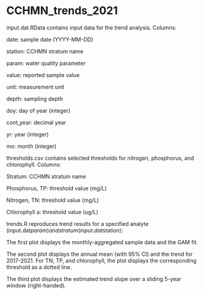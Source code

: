 # CCHMN_trends_2021

input.dat.RData contains input data for the trend analysis. Columns:

  date:			sample date (YYYY-MM-DD)
  
  station:		CCHMN stratum name

  param:			water quality parameter

  value:			reported sample value

  unit:			measurement unit

  depth:			sampling depth

  doy:			day of year (integer)

  cont_year:		decimal year

  yr:			year (integer)

  mo:			month (integer)


thresholds.csv contains selected thresholds for nitrogen, phosphorus, and chlorophyll. Columns:

  Stratum:			CCHMN stratum name

  Phosphorus, TP:	threshold value (mg/L)

  Nitrogen, TN:		threshold value (mg/L)

  Chlorophyll a:		threshold value (ug/L)


trends.R reproduces trend results for a specified analyte (input.dat$param) and stratum (input.dat$station):

  The first plot displays the monthly-aggregated sample data and the GAM fit.

  The second plot displays the annual mean (with 95% CI) and the trend for 2017-2021. For TN, TP, and chlorophyll, the plot displays the corresponding threshold as a dotted line.

  The third plot displays the estimated trend slope over a sliding 5-year window (right-handed).